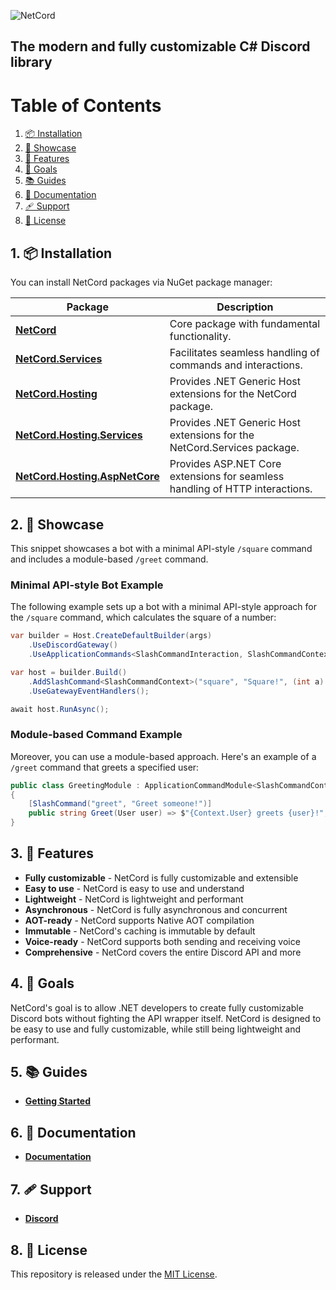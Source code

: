 ![NetCord](https://raw.githubusercontent.com/NetCordDev/NetCord/alpha/Resources/Logo/png/BigOutline.png)

## The modern and fully customizable C# Discord library

# Table of Contents

1. [📦 Installation](#installation)
2. [🚀 Showcase](#showcase)
3. [🎨 Features](#features)
4. [🥅 Goals](#goals)
5. [📚 Guides](#guides)
6. [📄 Documentation](#documentation)
7. [🩹 Support](#support)
6. [📜 License](#license)

## 1. 📦 Installation

You can install NetCord packages via NuGet package manager:

| Package                                                                                     | Description                                                                  |
|---------------------------------------------------------------------------------------------|------------------------------------------------------------------------------|
| **[NetCord](https://www.nuget.org/packages/NetCord)**                                       | Core package with fundamental functionality.                                 |
| **[NetCord.Services](https://www.nuget.org/packages/NetCord.Services)**                     | Facilitates seamless handling of commands and interactions.                  |
| **[NetCord.Hosting](https://www.nuget.org/packages/NetCord.Hosting)**                       | Provides .NET Generic Host extensions for the NetCord package.               |
| **[NetCord.Hosting.Services](https://www.nuget.org/packages/NetCord.Hosting.Services)**     | Provides .NET Generic Host extensions for the NetCord.Services package.      |
| **[NetCord.Hosting.AspNetCore](https://www.nuget.org/packages/NetCord.Hosting.AspNetCore)** | Provides ASP.NET Core extensions for seamless handling of HTTP interactions. |

## 2. 🚀 Showcase

This snippet showcases a bot with a minimal API-style `/square` command and includes a module-based `/greet` command.

### Minimal API-style Bot Example

The following example sets up a bot with a minimal API-style approach for the `/square` command, which calculates the square of a number:

```cs
var builder = Host.CreateDefaultBuilder(args)
    .UseDiscordGateway()
    .UseApplicationCommands<SlashCommandInteraction, SlashCommandContext>();

var host = builder.Build()
    .AddSlashCommand<SlashCommandContext>("square", "Square!", (int a) => $"{a}² = {a * a}")
    .UseGatewayEventHandlers();

await host.RunAsync();
```

### Module-based Command Example

Moreover, you can use a module-based approach. Here's an example of a `/greet` command that greets a specified user:

```cs
public class GreetingModule : ApplicationCommandModule<SlashCommandContext>
{
    [SlashCommand("greet", "Greet someone!")]
    public string Greet(User user) => $"{Context.User} greets {user}!";
}
```

## 3. 🎨 Features

- **Fully customizable** - NetCord is fully customizable and extensible
- **Easy to use** - NetCord is easy to use and understand
- **Lightweight** - NetCord is lightweight and performant
- **Asynchronous** - NetCord is fully asynchronous and concurrent
- **AOT-ready** - NetCord supports Native AOT compilation
- **Immutable** - NetCord's caching is immutable by default
- **Voice-ready** - NetCord supports both sending and receiving voice
- **Comprehensive** - NetCord covers the entire Discord API and more

## 4. 🥅 Goals

NetCord's goal is to allow .NET developers to create fully customizable Discord bots without fighting the API wrapper itself. NetCord is designed to be easy to use and fully customizable, while still being lightweight and performant.

## 5. 📚 Guides

- **[Getting Started](https://netcord.dev/guides/getting-started/installation.html)**

## 6. 📄 Documentation

- **[Documentation](https://netcord.dev/docs/index.html)**

## 7. 🩹 Support

- **[Discord](https://discord.gg/meaSHTGyUH)**

## 8. 📜 License

This repository is released under the [MIT License](https://github.com/NetCordDev/NetCord/blob/alpha/LICENSE.md).
